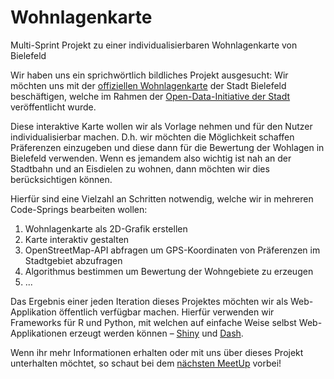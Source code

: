 # Wohnlagenkarte
Multi-Sprint Projekt zu einer individualisierbaren Wohnlagenkarte von Bielefeld

Wir haben uns ein sprichwörtlich bildliches Projekt ausgesucht: Wir möchten uns mit der [offiziellen Wohnlagenkarte](https://stadtplan.bielefeld.de/app/wohnlagenkarte_jeder/#?map=8,467871.05013,5763160.84013,EPSG:25832&amp;layers=wohnlagenkarte_pl,stadtplan_bi&amp;sidebarStatus=closed) der Stadt Bielefeld beschäftigen, welche im Rahmen der [Open-Data-Initiative der Stadt](https://open-data.bielefeld.de) veröffentlicht wurde.

Diese interaktive Karte wollen wir als Vorlage nehmen und für den Nutzer individualisierbar machen. D.h. wir möchten die Möglichkeit schaffen Präferenzen einzugeben und diese dann für die Bewertung der Wohlagen in Bielefeld verwenden. Wenn es jemandem also wichtig ist nah an der Stadtbahn und an Eisdielen zu wohnen, dann möchten wir dies berücksichtigen können.

Hierfür sind eine Vielzahl an Schritten notwendig, welche wir in mehreren Code-Springs bearbeiten wollen:

1. Wohnlagenkarte als 2D-Grafik erstellen
2. Karte interaktiv gestalten
3. OpenStreetMap-API abfragen um GPS-Koordinaten von Präferenzen im Stadtgebiet abzufragen
4. Algorithmus bestimmen um Bewertung der Wohngebiete zu erzeugen
5. ...

Das Ergebnis einer jeden Iteration dieses Projektes möchten wir als Web-Applikation öffentlich verfügbar machen. Hierfür verwenden wir Frameworks für R und Python, mit welchen auf einfache Weise selbst Web-Applikationen erzeugt werden können – [Shiny](https://shiny.rstudio.com/) und [Dash](https://plot.ly/products/dash/).

Wenn ihr mehr Informationen erhalten oder mit uns über dieses Projekt unterhalten möchtet, so schaut bei dem [nächsten MeetUp](https://www.datascience-bielefeld.de/?page_id=11) vorbei!
